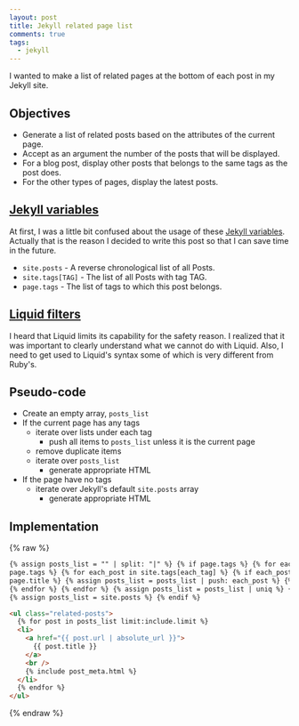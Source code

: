 ```yaml
---
layout: post
title: Jekyll related page list
comments: true
tags:
  - jekyll
---
```


I wanted to make a list of related pages at the bottom of each post in my Jekyll site.

## Objectives

- Generate a list of related posts based on the attributes of the current page.
- Accept as an argument the number of the posts that will be displayed.
- For a blog post, display other posts that belongs to the same tags as the post does.
- For the other types of pages, display the latest posts.

## [Jekyll variables](https://jekyllrb.com/docs/variables/)

At first, I was a little bit confused about the usage of these [Jekyll variables](https://jekyllrb.com/docs/variables/). Actually that is the reason I decided to write this post so that I can save time in the future.

- `site.posts` - A reverse chronological list of all Posts.
- `site.tags[TAG]` - The list of all Posts with tag TAG.
- `page.tags` - The list of tags to which this post belongs.

## [Liquid filters](https://help.shopify.com/themes/liquid/filters)

I heard that Liquid limits its capability for the safety reason. I realized that it was important to clearly understand what we cannot do with Liquid. Also, I need to get used to Liquid's syntax some of which is very different from Ruby's.

## Pseudo-code

- Create an empty array, `posts_list`
- If the current page has any tags
  - iterate over lists under each tag
    - push all items to `posts_list` unless it is the current page
  - remove duplicate items
  - iterate over `posts_list`
    - generate appropriate HTML
- If the page have no tags
  - iterate over Jekyll's default `site.posts` array
    - generate appropriate HTML

## Implementation

{% raw %}

```html
{% assign posts_list = "" | split: "|" %} {% if page.tags %} {% for each_tag in
page.tags %} {% for each_post in site.tags[each_tag] %} {% if each_post.title !=
page.title %} {% assign posts_list = posts_list | push: each_post %} {% endif %}
{% endfor %} {% endfor %} {% assign posts_list = posts_list | uniq %} {% else %}
{% assign posts_list = site.posts %} {% endif %}

<ul class="related-posts">
  {% for post in posts_list limit:include.limit %}
  <li>
    <a href="{{ post.url | absolute_url }}">
      {{ post.title }}
    </a>
    <br />
    {% include post_meta.html %}
  </li>
  {% endfor %}
</ul>
```

{% endraw %}
